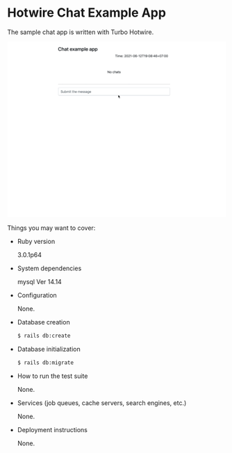 # Hotwire Chat Example App

The sample chat app is written with Turbo Hotwire.


![demo app](/hotwire-one.gif)

Things you may want to cover:

* Ruby version

  3.0.1p64

* System dependencies

  mysql Ver 14.14

* Configuration

  None.

* Database creation

  ```sh
  $ rails db:create
  ```

* Database initialization

  ```sh
  $ rails db:migrate
  ```

* How to run the test suite

  None.

* Services (job queues, cache servers, search engines, etc.)

  None.

* Deployment instructions

  None.

